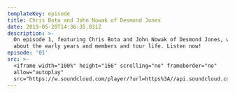 ```yaml
---
templateKey: episode
title: Chris Bota and John Nowak of Desmond Jones
date: 2019-05-20T14:36:35.031Z
description: >-
  On episode 1, featuring Chris Bota and John Nowak of Desmond Jones, we chat
  about the early years and members and tour life. Listen now!
episode: '01'
src: >-
  <iframe width="100%" height="166" scrolling="no" frameborder="no"
  allow="autoplay"
  src="https://w.soundcloud.com/player/?url=https%3A//api.soundcloud.com/tracks/621764838&color=%23ff5500&auto_play=false&hide_related=false&show_comments=true&show_user=true&show_reposts=false&show_teaser=true"></iframe>
---
```


